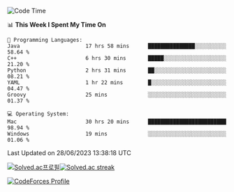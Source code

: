 
<!--START_SECTION:waka-->
![Code Time](http://img.shields.io/badge/Code%20Time-2%2C777%20hrs%2015%20mins-blue)

📊 **This Week I Spent My Time On** 

```text
💬 Programming Languages: 
Java                     17 hrs 58 mins      ███████████████░░░░░░░░░░   58.64 % 
C++                      6 hrs 30 mins       █████░░░░░░░░░░░░░░░░░░░░   21.20 % 
Python                   2 hrs 31 mins       ██░░░░░░░░░░░░░░░░░░░░░░░   08.21 % 
YAML                     1 hr 22 mins        █░░░░░░░░░░░░░░░░░░░░░░░░   04.47 % 
Groovy                   25 mins             ░░░░░░░░░░░░░░░░░░░░░░░░░   01.37 % 

💻 Operating System: 
Mac                      30 hrs 20 mins      █████████████████████████   98.94 % 
Windows                  19 mins             ░░░░░░░░░░░░░░░░░░░░░░░░░   01.06 % 
```


 Last Updated on 28/06/2023 13:38:18 UTC
<!--END_SECTION:waka-->


[![Solved.ac프로필](http://mazassumnida.wtf/api/generate_badge?boj=hckim96)](https://solved.ac/hckim96)[![Solved.ac streak](http://mazandi.herokuapp.com/api?handle=hckim96&theme=dark)](https://solved.ac/hckim96)


[![CodeForces Profile](https://cf.leed.at?id=hckim96)](https://codeforces.com/profile/hckim96)

